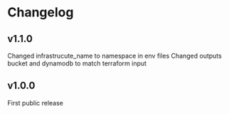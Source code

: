 # Changelog

## v1.1.0
Changed infrastrucute_name to namespace in env files
Changed outputs bucket and dynamodb to match terraform input

## v1.0.0
First public release

